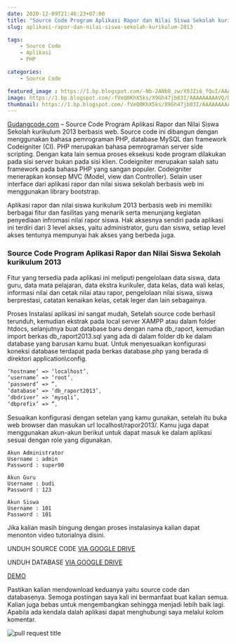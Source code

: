 ```yaml
---
date: 2020-12-09T21:46:23+07:00
title: "Source Code Program Aplikasi Rapor dan Nilai Siswa Sekolah kurikulum 2013"
slug: aplikasi-rapor-dan-nilai-siswa-sekolah-kurikulum-2013

tags:
    - Source Code 
    - Aplikasi
    - PHP

categories:
    - Source Code

featured_image : https://1.bp.blogspot.com/-Nb-2ANb8_zw/X9JZi6_fQuI/AAAAAAAAABY/5WIZyA0W5h0wRhngwunTq09YJLOGgQZBwCNcBGAsYHQ/s16000/default.png
image: https://1.bp.blogspot.com/-fVeQ0KhX5ks/X9Gh47jb03I/AAAAAAAAAVQ/DrSYMpbq7SgOcFWZxG4vuNt_w7xAIIbEACLcBGAsYHQ/s16000/artikel%2B5.png
thumbnail: https://1.bp.blogspot.com/-fVeQ0KhX5ks/X9Gh47jb03I/AAAAAAAAAVQ/DrSYMpbq7SgOcFWZxG4vuNt_w7xAIIbEACLcBGAsYHQ/s16000/artikel%2B5.png
---
```

<!-- @TODO: lengkapi gambar screenshot -->

[Gudangcode.com](https://www.gudangcode.com) – Source Code Program Aplikasi Rapor dan Nilai Siswa Sekolah kurikulum 2013 berbasis web. Source code ini dibangun dengan menggunakan bahasa pemrograman PHP, database MySQL dan framework Codeigniter (CI). PHP merupakan bahasa pemrograman server side scripting. Dengan kata lain semua proses eksekusi kode program dilakukan pada sisi server bukan pada sisi klien. Codeigniter merupakan salah satu framework pada bahasa PHP yang sangan populer. Codeigniter menerapkan konsep MVC (Model, view dan Controller). Selain user interface dari aplikasi rapor dan nilai siswa sekolah berbasis web ini menggunakan library bootstrap.

Aplikasi rapor dan nilai siswa kurikulum 2013 berbasis web ini memiliki berbagai fitur dan fasilitas yang menarik serta menunjang kegiatan penyediaan infromasi nilai rapor siswa. Hak aksesnya sendiri pada aplikasi ini terdiri dari 3 level akses, yaitu administrator, guru dan siswa, setiap level akses tentunya mempunyai hak akses yang berbeda juga.

### Source Code Program Aplikasi Rapor dan Nilai Siswa Sekolah kurikulum 2013
Fitur yang tersedia pada aplikasi ini meliputi pengelolaan data siswa, data guru, data mata pelajaran, data ekstra kurikuler, data kelas, data wali kelas, informasi nilai dan cetak nilai atau rapor, pengelolaan nilai siswa, siswa berprestasi, catatan kenaikan kelas, cetak leger dan lain sebagainya.

 

Proses Instalasi aplikasi ini sangat mudah, Setelah source code berhasil terunduh, kemudian ekstrak pada local server XAMPP atau dalam folder htdocs, selanjutnya buat database baru dengan nama db_raport, kemudian import berkas db_raport2013.sql yang ada di dalam folder db ke dalam database yang barusan kamu buat. Untuk menyesuaikan konfigurasi koneksi database terdapat pada berkas database.php yang berada di direktori application\config.

```php
‘hostname’ => ‘localhost’,
‘username’ => ‘root’,
‘password’ => ”,
‘database’ => ‘db_raport2013’,
‘dbdriver’ => ‘mysqli’,
‘dbprefix’ => ”,
```

Sesuaikan konfigurasi dengan setelan yang kamu gunakan, setelah itu buka web browser dan masukan url localhost/rapor2013/. Kamu juga dapat menggunakan akun-akun berikut untuk dapat masuk ke dalam aplikasi sesuai dengan role yang digunakan.
```code
Akun Administrator
Username : admin
Password : super90

Akun Guru
Username : budi
Password : 123

Akun Siswa
Username : 101
Password : 101
```
Jika kalian masih bingung dengan proses instalasinya kalian dapat menonton video tutorialnya disini.


UNDUH SOURCE CODE [ VIA GOOGLE DRIVE ](https://drive.google.com/file/d/1XVsFuzekK1aJBFcbQiyET6B3ayltidzh/view?usp=sharing)

UNDUH DATABASE [ VIA GOOGLE DRIVE ](https://drive.google.com/file/d/1PMD5XOd9-9oFZ6_p7IdLP6F8KSq1UoaF/view?usp=sharing)

[DEMO](https://youtube.com) 


Pastikan kalian mendownload keduanya yaitu source code dan databasenya. Semoga postingan saya kali ini bermanfaat buat kalian semua. Kalian juga bebas untuk mengembangkan sehingga menjadi lebih baik lagi. Apabila ada kendala dalah aplikasi dapat menghubungi saya melalui kolom komentar.



![pull request title](/img/artikel-hugo-indonesia/pull-request-title.png)

